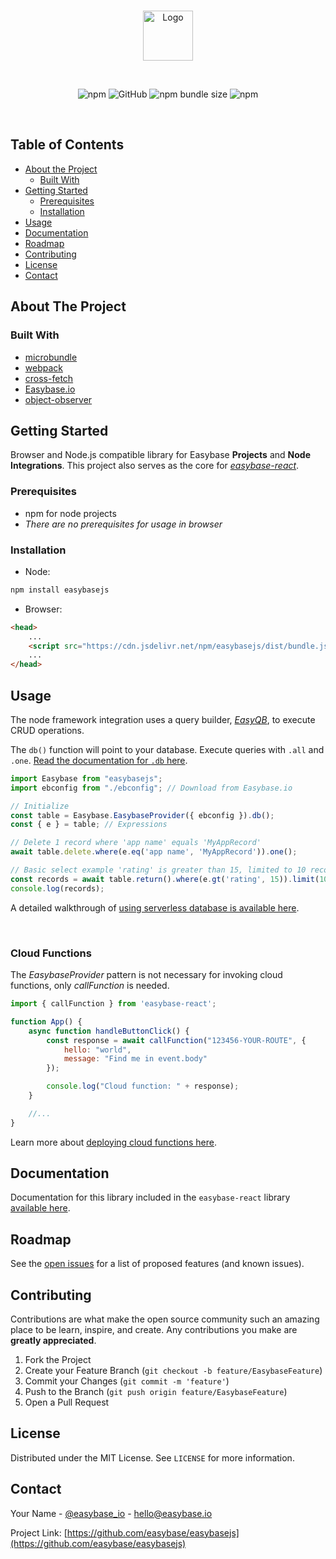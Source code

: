 

<!-- PROJECT SHIELDS -->
<!--
*** I'm using markdown "reference style" links for readability.
*** Reference links are enclosed in brackets [ ] instead of parentheses ( ).
*** See the bottom of this document for the declaration of the reference variables
*** for contributors-url, forks-url, etc. This is an optional, concise syntax you may use.
*** https://www.markdownguide.org/basic-syntax/#reference-style-links
-->
<!-- [![Contributors][contributors-shield]][contributors-url]
[![Forks][forks-shield]][forks-url]
[![Stargazers][stars-shield]][stars-url]
[![Issues][issues-shield]][issues-url]
[![MIT License][license-shield]][license-url]
[![LinkedIn][linkedin-shield]][linkedin-url] -->



<!-- PROJECT LOGO -->
<br />
<p align="center">
  <a href="https://easybase.io">
    <img src="https://easybase.io/assets/images/logo_black.png" alt="Logo" width="80" height="80" href="easybase logo black">
  </a>
</p>

<br />

<p align="center">
  <img alt="npm" src="https://img.shields.io/npm/dw/easybasejs">
  <img alt="GitHub" src="https://img.shields.io/github/license/easybase/easybasejs">
  <img alt="npm bundle size" src="https://img.shields.io/bundlephobia/min/easybasejs">
  <img alt="npm" src="https://img.shields.io/npm/v/easybasejs">
</p>

<br />

<!-- TABLE OF CONTENTS -->
## Table of Contents

* [About the Project](#about-the-project)
  * [Built With](#built-with)
* [Getting Started](#getting-started)
  * [Prerequisites](#prerequisites)
  * [Installation](#installation)
* [Usage](#usage)
* [Documentation](#documentation)
* [Roadmap](#roadmap)
* [Contributing](#contributing)
* [License](#license)
* [Contact](#contact)


<!-- ABOUT THE PROJECT -->
## About The Project


### Built With

* [microbundle](https://github.com/developit/microbundle)
* [webpack](https://webpack.js.org/)
* [cross-fetch](https://github.com/lquixada/cross-fetch)
* [Easybase.io](https://easybase.io)
* [object-observer](https://github.com/gullerya/object-observer)


<!-- GETTING STARTED -->
## Getting Started
Browser and Node.js compatible library for Easybase **Projects** and **Node Integrations**. This project also serves as the core for [_easybase-react_](https://github.com/easybase/easybase-react).

### Prerequisites

* npm for node projects
* *There are no prerequisites for usage in browser*

### Installation
* Node:
```sh
npm install easybasejs
```
* Browser:
```html
<head>
    ...
    <script src="https://cdn.jsdelivr.net/npm/easybasejs/dist/bundle.js"></script>
    ...
</head>

```

<!-- USAGE EXAMPLES -->
## Usage

The node framework integration uses a query builder, [_EasyQB_](https://easybase.github.io/EasyQB/), to execute CRUD operations.

The `db()` function will point to your database. Execute queries with `.all` and `.one`. [Read the documentation for `.db` here](https://easybase.github.io/EasyQB/).

```javascript
import Easybase from "easybasejs";
import ebconfig from "./ebconfig"; // Download from Easybase.io

// Initialize
const table = Easybase.EasybaseProvider({ ebconfig }).db();
const { e } = table; // Expressions

// Delete 1 record where 'app name' equals 'MyAppRecord'
await table.delete.where(e.eq('app name', 'MyAppRecord')).one();

// Basic select example 'rating' is greater than 15, limited to 10 records.
const records = await table.return().where(e.gt('rating', 15)).limit(10).all();
console.log(records);
```

A detailed walkthrough of [using serverless database is available here](https://easybase.io/react/).

<br />

### **Cloud Functions**

The *EasybaseProvider* pattern is not necessary for invoking cloud functions, only *callFunction* is needed.
```jsx
import { callFunction } from 'easybase-react';

function App() {
    async function handleButtonClick() {
        const response = await callFunction("123456-YOUR-ROUTE", {
            hello: "world",
            message: "Find me in event.body"
        });

        console.log("Cloud function: " + response);
    }

    //...
}
```

Learn more about [deploying cloud functions here](https://easybase.io/react/2021/03/09/The-Easiest-Way-To-Deploy-Cloud-Functions-for-your-React-Projects/).

<!-- DOCUMENTATION EXAMPLES -->
## Documentation

Documentation for this library included in the `easybase-react` library [available here](https://easybase.io/docs/easybase-react/).

<!-- ROADMAP -->
## Roadmap

See the [open issues](https://github.com/easybase/easybasejs/issues) for a list of proposed features (and known issues).


<!-- CONTRIBUTING -->
## Contributing

Contributions are what make the open source community such an amazing place to be learn, inspire, and create. Any contributions you make are **greatly appreciated**.

1. Fork the Project
2. Create your Feature Branch (`git checkout -b feature/EasybaseFeature`)
3. Commit your Changes (`git commit -m 'feature'`)
4. Push to the Branch (`git push origin feature/EasybaseFeature`)
5. Open a Pull Request

<!-- LICENSE -->
## License

Distributed under the MIT License. See `LICENSE` for more information.


<!-- CONTACT -->
## Contact

Your Name - [@easybase_io](https://twitter.com/easybase_io) - hello@easybase.io

Project Link: [https://github.com/easybase/easybasejs](https://github.com/easybase/easybasejs)


<!-- MARKDOWN LINKS & IMAGES -->
<!-- https://www.markdownguide.org/basic-syntax/#reference-style-links -->
<!-- [contributors-shield]: https://img.shields.io/github/contributors/easybase/repo.svg?style=flat-square
[contributors-url]: https://github.com/easybase/repo/graphs/contributors
[forks-shield]: https://img.shields.io/github/forks/easybase/repo.svg?style=flat-square
[forks-url]: https://github.com/easybase/repo/network/members
[stars-shield]: https://img.shields.io/github/stars/easybase/repo.svg?style=flat-square
[stars-url]: https://github.com/easybase/repo/stargazers
[issues-shield]: https://img.shields.io/github/issues/easybase/repo.svg?style=flat-square
[issues-url]: https://github.com/easybase/repo/issues
[license-shield]: https://img.shields.io/github/license/easybase/repo.svg?style=flat-square
[license-url]: https://github.com/easybase/repo/blob/master/LICENSE.txt
[linkedin-shield]: https://img.shields.io/badge/-LinkedIn-black.svg?style=flat-square&logo=linkedin&colorB=555
[linkedin-url]: https://linkedin.com/in/easybase
[product-screenshot]: images/screenshot.png -->